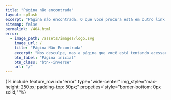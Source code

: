 ```yaml
---
title: "Página não encontrada"
layout: splash
excerpt: "Página não encontrada. O que você procura está em outro link."
sitemap: false
permalink: /404.html
error:
  - image_path: /assets/images/logo.svg
    image_url: /
    title: "Página Não Encontrada"
    excerpt: "Nos desculpe, mas a página que você está tentando acessar não existe."
    btn_label: "Página inicial"
    btn_class: "btn--inverse"
    url: "/"
---
```


{% include feature_row id="error" type="wide-center" img_style="max-height: 250px; padding-top: 50px;" propeties='style="border-bottom: 0px solid;"'%}